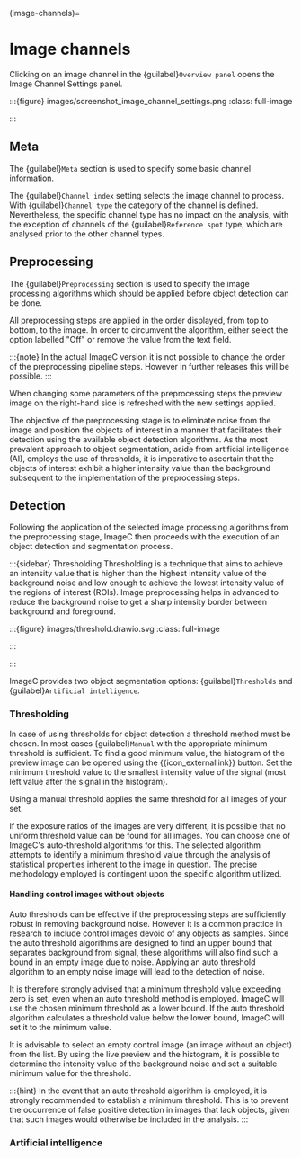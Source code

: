 (image-channels)=
# Image channels

Clicking on an image channel in the {guilabel}`Overview panel` opens the Image Channel Settings panel.

:::{figure} images/screenshot_image_channel_settings.png
:class: full-image

:::

## Meta

The {guilabel}`Meta` section is used to specify some basic channel information.

The {guilabel}`Channel index` setting selects the image channel to process.
With {guilabel}`Channel type` the category of the channel is defined.
Nevertheless, the specific channel type has no impact on the analysis, with the exception of channels of the {guilabel}`Reference spot` type, which are analysed prior to the other channel types.

## Preprocessing

The {guilabel}`Preprocessing` section is used to specify the image processing algorithms which should be applied before object detection can be done.

All preprocessing steps are applied in the order displayed, from top to bottom, to the image.
In order to circumvent the algorithm, either select the option labelled "Off" or remove the value from the text field.

:::{note}
In the actual ImageC version it is not possible to change the order of the preprocessing pipeline steps.
However in further releases this will be possible.
:::

When changing some parameters of the preprocessing steps the preview image on the right-hand side is refreshed with the new settings applied.

The objective of the preprocessing stage is to eliminate noise from the image and position the objects of interest in a manner that facilitates their detection using the available object detection algorithms.
As the most prevalent approach to object segmentation, aside from artificial intelligence (AI), employs the use of thresholds, it is imperative to ascertain that the objects of interest exhibit a higher intensity value than the background subsequent to the implementation of the preprocessing steps.


## Detection

Following the application of the selected image processing algorithms from the preprocessing stage, ImageC then proceeds with the execution of an object detection and segmentation process.

:::{sidebar} Thresholding
Thresholding is a technique that aims to achieve an intensity value that is higher than the highest intensity value of the background noise and low enough to achieve the lowest intensity value of the regions of interest (ROIs).
Image preprocessing helps in advanced to reduce the background noise to get a sharp intensity border between background and foreground.

:::{figure} images/threshold.drawio.svg
:class: full-image

:::

:::

ImageC provides two object segmentation options: {guilabel}`Thresholds` and {guilabel}`Artificial intelligence`.

### Thresholding

In case of using thresholds for object detection a threshold method must be chosen.
In most cases {guilabel}`Manual` with the appropriate minimum threshold is sufficient.
To find a good minimum value, the histogram of the preview image can be opened using the {{icon_externallink}} button.
Set the minimum threshold value to the smallest intensity value of the signal (most left value after the signal in the histogram).

Using a manual threshold applies the same threshold for all images of your set.

If the exposure ratios of the images are very different, it is possible that no uniform threshold value can be found for all images.
You can choose one of ImageC's auto-threshold algorithms for this.
The selected algorithm attempts to identify a minimum threshold value through the analysis of statistical properties inherent to the image in question. The precise methodology employed is contingent upon the specific algorithm utilized.  

#### Handling control images without objects

Auto thresholds can be effective if the preprocessing steps are sufficiently robust in removing background noise.
However it is a common practice in research to include control images devoid of any objects as samples.
Since the auto threshold algorithms are designed to find an upper bound that separates background from signal, these algorithms will also find such a bound in an empty image due to noise.
Applying an auto threshold algorithm to an empty noise image will lead to the detection of noise.

It is therefore strongly advised that a minimum threshold value exceeding zero is set, even when an auto threshold method is employed.
ImageC will use the chosen minimum threshold as a lower bound.
If the auto threshold algorithm calculates a threshold value below the lower bound, ImageC will set it to the minimum value.

It is advisable to select an empty control image (an image without an object) from the list. 
By using the live preview and the histogram, it is possible to determine the intensity value of the background noise and set a suitable minimum value for the threshold.


:::{hint}
In the event that an auto threshold algorithm is employed, it is strongly recommended to establish a minimum threshold. 
This is to prevent the occurrence of false positive detection in images that lack objects, given that such images would otherwise be included in the analysis.
:::

### Artificial intelligence
